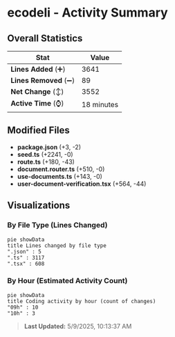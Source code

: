 # ecodeli - Activity Summary 

## Overall Statistics

| Stat                   | Value                                                             |
| ---------------------- | ----------------------------------------------------------------- |
| **Lines Added** (➕)   | 3641                                          |
| **Lines Removed** (➖) | 89                                        |
| **Net Change** (↕)    | 3552                |
| **Active Time** (⌚)   | 18 minutes |


## Modified Files
- **package.json** (+3, -2)
- **seed.ts** (+2241, -0)
- **route.ts** (+180, -43)
- **document.router.ts** (+510, -0)
- **use-documents.ts** (+143, -0)
- **user-document-verification.tsx** (+564, -44)

## Visualizations

### By File Type (Lines Changed)

```mermaid
pie showData
title Lines changed by file type
".json" : 5
".ts" : 3117
".tsx" : 608
```

### By Hour (Estimated Activity Count)

```mermaid
pie showData
title Coding activity by hour (count of changes)
"09h" : 10
"10h" : 3
```


> **Last Updated:** 5/9/2025, 10:13:37 AM